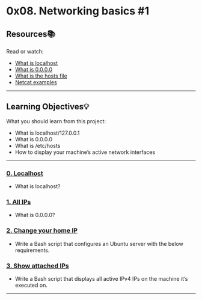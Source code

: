 # 0x08. Networking basics #1

## Resources:books:
Read or watch:
* [What is localhost](https://intranet.hbtn.io/rltoken/7SedZ8ILSQulYf7xzSbraQ)
* [What is 0.0.0.0](https://intranet.hbtn.io/rltoken/n5IFAt_OWGJtGW33t7Jfag)
* [What is the hosts file](https://intranet.hbtn.io/rltoken/21l3Uqizr3LpA1ZGrYPg3g)
* [Netcat examples](https://intranet.hbtn.io/rltoken/uMleIIzkRoR2w8EkwItSEg)

---
## Learning Objectives:bulb:
What you should learn from this project:

* What is localhost/127.0.0.1
* What is 0.0.0.0
* What is /etc/hosts
* How to display your machine’s active network interfaces

---

### [0. Localhost](./0-localhost)
* What is localhost?


### [1. All IPs](./1-wildcard)
* What is 0.0.0.0?


### [2. Change your home IP](./2-change_your_home_IP)
* Write a Bash script that configures an Ubuntu server with the below requirements.


### [3. Show attached IPs](./3-show_attached_IPs)
* Write a Bash script that displays all active IPv4 IPs on the machine it’s executed on.

---
